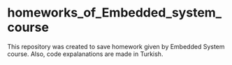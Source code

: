 # homeworks_of_Embedded_system_course
This repository was created to save homework given by Embedded System course. Also, code expalanations are made in Turkish. 
